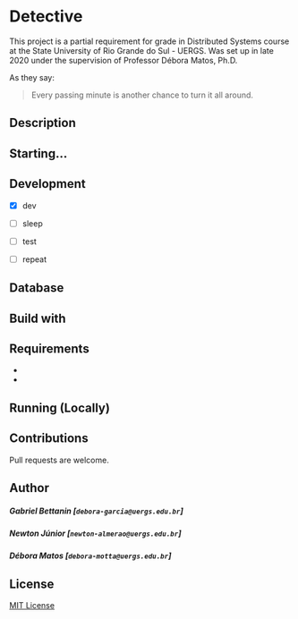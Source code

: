 # Detective

This project is a partial requirement for grade in Distributed Systems course at the State University of Rio Grande do Sul - UERGS. Was set up in late 2020 under the supervision of Professor Débora Matos, Ph.D.

As they say:
> Every passing minute is another chance to turn it all around.

## Description


## Starting...

	

## Development

- [x] dev

- [ ] sleep

- [ ] test

- [ ] repeat


## Database



## Build with


## Requirements

- 
- 


## Running (Locally)


## Contributions

Pull requests are welcome.

## Author

##### Gabriel Bettanin [`debora-garcia@uergs.edu.br`]
##### Newton Júnior [`newton-almerao@uergs.edu.br`]
##### Débora Matos [`debora-motta@uergs.edu.br`]

## License

[MIT License](https://choosealicense.com/licenses/mit/)